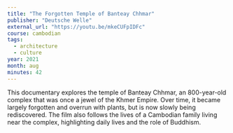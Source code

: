 ```yaml
---
title: "The Forgotten Temple of Banteay Chhmar"
publisher: "Deutsche Welle"
external_url: "https://youtu.be/mkeCUFpIDFc"
course: cambodian
tags:
  - architecture
  - culture
year: 2021
month: aug
minutes: 42
---
```


This documentary explores the temple of Banteay Chhmar, an 800-year-old complex that was once a jewel of the Khmer Empire. Over time, it became largely forgotten and overrun with plants, but is now slowly being rediscovered. The film also follows the lives of a Cambodian family living near the complex, highlighting daily lives and the role of Buddhism. 
